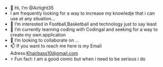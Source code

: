 - 👋 Hi, I’m @Airlight35
- I am frequently looking for a way to increase my knowledje that i can use at any situation...
- 👀 I’m interested in Football,Basketball and technology just to say least
- 🌱 I’m currently learning coding with Codingal and seeking for a way to create my own application
- 💞️ I’m looking to collaborate on ...
- 📫 If you want to reach me here is my Email Adress:Khairbass10@gmail.com
- ⚡ Fun fact: I am a good comic but when i need to be serious i do

<!---
Airlight35/Airlight35 is a ✨ special ✨ repository because its `README.md` (this file) appears on your GitHub profile.
You can click the Preview link to take a look at your changes.
--->
